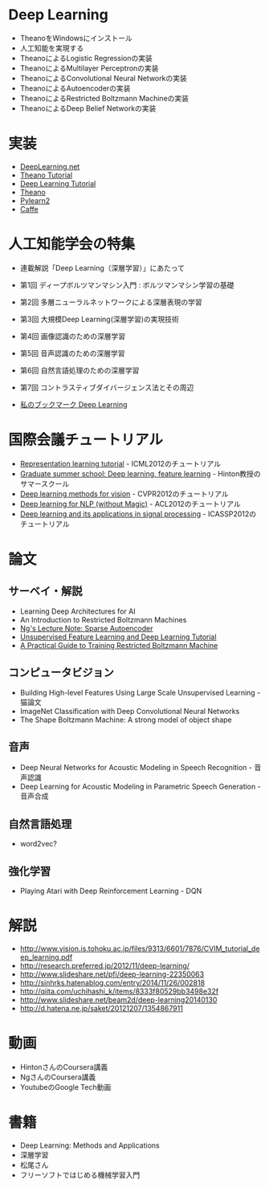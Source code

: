 
# Deep Learning

- TheanoをWindowsにインストール
- 人工知能を実現する
- TheanoによるLogistic Regressionの実装
- TheanoによるMultilayer Perceptronの実装
- TheanoによるConvolutional Neural Networkの実装
- TheanoによるAutoencoderの実装
- TheanoによるRestricted Boltzmann Machineの実装
- TheanoによるDeep Belief Networkの実装


# 実装

- [DeepLearning.net](http://deeplearning.net/)
- [Theano Tutorial](http://deeplearning.net/software/theano/tutorial/)
- [Deep Learning Tutorial](http://deeplearning.net/tutorial/contents.html)
- [Theano](http://www.deeplearning.net/software/theano/)
- [Pylearn2](http://deeplearning.net/software/pylearn2/)
- [Caffe](http://caffe.berkeleyvision.org/)

# 人工知能学会の特集

- 連載解説「Deep Learning（深層学習）」にあたって
- 第1回 ディープボルツマンマシン入門 : ボルツマンマシン学習の基礎
- 第2回 多層ニューラルネットワークによる深層表現の学習
- 第3回 大規模Deep Learning(深層学習)の実現技術
- 第4回 画像認識のための深層学習
- 第5回 音声認識のための深層学習
- 第6回 自然言語処理のための深層学習
- 第7回 コントラスティブダイバージェンス法とその周辺

- [私のブックマーク Deep Learning](http://ci.nii.ac.jp/naid/110009832022)

# 国際会議チュートリアル

- [Representation learning tutorial](http://www.iro.umontreal.ca/~bengioy/talks/deep-learning-gss2012.html) - ICML2012のチュートリアル
- [Graduate summer school: Deep learning, feature learning](http://www.ipam.ucla.edu/programs/summer-schools/graduate-summer-school-deep-learning-feature-learning/) - Hinton教授のサマースクール
- [Deep learning methods for vision](http://cs.nyu.edu/~fergus/tutorials/deep_learning_cvpr12/) - CVPR2012のチュートリアル
- [Deep learning for NLP (without Magic)](http://www.socher.org/index.php/DeepLearningTutorial/DeepLearningTutorial) - ACL2012のチュートリアル
- [Deep learning and its applications in signal processing](http://www.icassp2012.com/Tutorial_09.asp) - ICASSP2012のチュートリアル

# 論文

## サーベイ・解説

- Learning Deep Architectures for AI
- An Introduction to Restricted Boltzmann Machines
- [Ng's Lecture Note: Sparse Autoencoder](http://web.stanford.edu/class/cs294a/sparseAutoencoder.pdf)
- [Unsupervised Feature Learning and Deep Learning Tutorial](http://deeplearning.stanford.edu/tutorial/)
- [A Practical Guide to Training Restricted Boltzmann Machine](https://www.cs.toronto.edu/~hinton/absps/guideTR.pdf)

## コンピュータビジョン

- Building High-level Features Using Large Scale Unsupervised Learning - 猫論文
- ImageNet Classification with Deep Convolutional Neural Networks
- The Shape Boltzmann Machine: A strong model of object shape

## 音声

- Deep Neural Networks for Acoustic Modeling in Speech Recognition - 音声認識
- Deep Learning for Acoustic Modeling in Parametric Speech Generation - 音声合成

## 自然言語処理

- word2vec?

## 強化学習

- Playing Atari with Deep Reinforcement Learning - DQN

# 解説

- http://www.vision.is.tohoku.ac.jp/files/9313/6601/7876/CVIM_tutorial_deep_learning.pdf
- http://research.preferred.jp/2012/11/deep-learning/
- http://www.slideshare.net/pfi/deep-learning-22350063
- http://sinhrks.hatenablog.com/entry/2014/11/26/002818
- http://qiita.com/uchihashi_k/items/8333f80529bb3498e32f
- http://www.slideshare.net/beam2d/deep-learning20140130
- http://d.hatena.ne.jp/saket/20121207/1354867911

# 動画

- HintonさんのCoursera講義
- NgさんのCoursera講義
- YoutubeのGoogle Tech動画

# 書籍

- Deep Learning: Methods and Applications
- 深層学習
- 松尾さん
- フリーソフトではじめる機械学習入門
